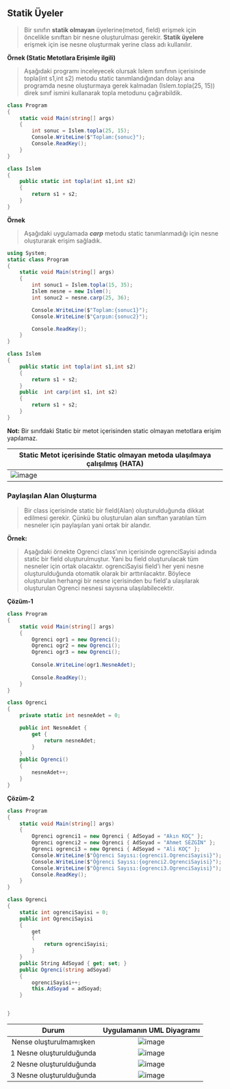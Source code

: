 ## Statik Üyeler  ##

> Bir sınıfın **statik olmayan** üyelerine(metod, field)  erişmek için öncelikle sınıftan bir nesne oluşturulması gerekir. **Statik üyelere** erişmek için ise nesne oluşturmak yerine  class adı kullanılır.

**Örnek (Static Metotlara Erişimle ilgili)**
> Aşağıdaki programı inceleyecek olursak Islem sınıfının içerisinde topla(int s1,int s2)  metodu static tanımlandığından dolayı ana programda nesne oluşturmaya gerek kalmadan (Islem.topla(25, 15)) direk sınıf ismini kullanarak topla metodunu çağırabildik.

```csharp
class Program
{
    static void Main(string[] args)
    {
        int sonuc = Islem.topla(25, 15);
        Console.WriteLine($"Toplam:{sonuc}");
        Console.ReadKey();
    }
}

class Islem
{
    public static int topla(int s1,int s2)
    {
        return s1 + s2;
    }
}
```


**Örnek**
> Aşağıdaki uygulamada **_carp_** metodu static tanımlanmadığı için nesne oluşturarak erişim sağladık.

```csharp
using System;
static class Program
{
    static void Main(string[] args)
    {
        int sonuc1 = Islem.topla(15, 35);
        Islem nesne = new Islem();
        int sonuc2 = nesne.carp(25, 36);

        Console.WriteLine($"Toplam:{sonuc1}");
        Console.WriteLine($"Çarpım:{sonuc2}");

        Console.ReadKey();
    }
}

class Islem
{
    public static int topla(int s1,int s2)
    {
        return s1 + s2;
    }
    public  int carp(int s1, int s2)
    {
        return s1 + s2;
    }
}

```

**Not:** Bir sınıfdaki Static bir metot içerisinden static olmayan metotlara erişim yapılamaz.

| Static Metot içerisinde Static olmayan metoda ulaşılmaya çalışılmış (**HATA**)    | 
| ----------- | 
| ![image](https://user-images.githubusercontent.com/28144917/145557806-8e6b51e9-0541-42f4-97b1-211478e31b64.png)|


### Paylaşılan Alan Oluşturma ###
> Bir class içerisinde static bir field(Alan) oluşturulduğunda dikkat edilmesi gerekir. Çünkü bu oluşturulan alan sınıftan yaratılan tüm nesneler için paylaşılan yani ortak bir alandır.

**Örnek:**
> Aşağıdaki örnekte Ogrenci class'ının içerisinde ogrenciSayisi adında static bir field oluşturulmuştur. Yani bu field oluşturulacak tüm nesneler için ortak olacaktır. ogrenciSayisi field'i her yeni nesne oluşturulduğunda otomatik olarak bir arttırılacaktır. Böylece oluşturulan herhangi bir nesne içerisinden bu field'a ulaşılarak oluşturulan Ogrenci nesnesi sayısına ulaşılabilecektir.

**Çözüm-1**
```csharp
class Program
{
    static void Main(string[] args)
    {
        Ogrenci ogr1 = new Ogrenci();
        Ogrenci ogr2 = new Ogrenci();
        Ogrenci ogr3 = new Ogrenci();
        
        Console.WriteLine(ogr1.NesneAdet);
     
        Console.ReadKey();
    }
}

class Ogrenci
{
    private static int nesneAdet = 0;

    public int NesneAdet {
        get {
            return nesneAdet;
        }  
    }
    public Ogrenci()
    {
        nesneAdet++;
    }
}

```
**Çözüm-2**
```csharp
class Program
{
    static void Main(string[] args)
    {
        Ogrenci ogrenci1 = new Ogrenci { AdSoyad = "Akın KOÇ" };
        Ogrenci ogrenci2 = new Ogrenci { AdSoyad = "Ahmet SEZGİN" };
        Ogrenci ogrenci3 = new Ogrenci { AdSoyad = "Ali KOÇ" };
        Console.WriteLine($"Öğrenci Sayısı:{ogrenci1.OgrenciSayisi}");
        Console.WriteLine($"Öğrenci Sayısı:{ogrenci2.OgrenciSayisi}");
        Console.WriteLine($"Öğrenci Sayısı:{ogrenci3.OgrenciSayisi}");
        Console.ReadKey();
    }
}

class Ogrenci
{
    static int ogrenciSayisi = 0;
    public int OgrenciSayisi
    {
        get
        {
            return ogrenciSayisi;
        }
    }
    public String AdSoyad { get; set; }
    public Ogrenci(string adSoyad)
    {
        ogrenciSayisi++;
        this.AdSoyad = adSoyad;
    }


}
```

| Durum|Uygulamanın UML Diyagramı|
|:------------:|:------------:|
|Nense oluşturulmamışken|![image](https://user-images.githubusercontent.com/28144917/145949322-49b37ab3-4568-4bf5-9ee5-14bccdbddb84.png)|
|1 Nesne oluşturulduğunda |![image](https://user-images.githubusercontent.com/28144917/145949275-4b5507cf-3aa6-438a-b57d-43b718c16d13.png)|
|2 Nesne oluşturulduğunda|![image](https://user-images.githubusercontent.com/28144917/145949195-930e1b88-e6ef-466c-99c2-975e8a322177.png)|
|3 Nesne oluşturulduğunda|![image](https://user-images.githubusercontent.com/28144917/145949135-1c20f77d-6be5-4e9b-b4d5-954d69aa83da.png)|

